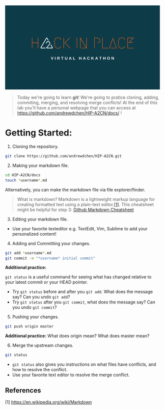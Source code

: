![Logo](HIP_banner.png "Hack In Place!")


> Today we're going to learn **git**! We're going to pratice cloning, adding, commiting, merging, and resolving merge conflicts! At the end of this lab you'll have a personal webpage that you can access at https://github.com/andrewdchen/HIP-A2CN/docs/ !

# Getting Started: 

1. Cloning the repository.
```bash
git clone https://github.com/andrewdchen/HIP-A2CN.git
```
2. Making your markdown file. 
```bash
cd HIP-A2CN/docs  
touch *username*.md
```
Alternatively, you can make the markdown file via file explorer/finder.
> What is markdown? Markdown is a lightweight markup language for creating formatted text using a plain-text editor.[[1]](#1). This cheatsheet might be helpful for step 3: [Github Markdown Cheatsheet](https://guides.github.com/pdfs/markdown-cheatsheet-online.pdf)

3. Editing your markdown file.
- Use your favorite texteditor e.g. TextEdit, Vim, Sublime to add your personalized content!

4. Adding and Committing your changes.
```bash
git add *username*.md
git commit -m "*username* initial commit"
```
**Additional practice:**

`git status` is a useful command for seeing what has changed relative to your latest commit or your HEAD pointer.
- Try `git status` before and after you `git add`. What does the message say? Can you undo `git add`? 
- Try `git status` after you `git commit`, what does the message say? Can you undo `git commit`?

5. Pushing your changes.
```bash
git push origin master
```
**Additional practice:** What does origin mean? What does master mean?

6. Merge the upstream changes. 
```bash
git status
```
- `git status` also gives you instructions on what files have conflicts, and how to resolve the conflict.
- Use your favorite text editor to resolve the merge conflict.

## References
<a id="1">[1]</a> 
https://en.wikipedia.org/wiki/Markdown
